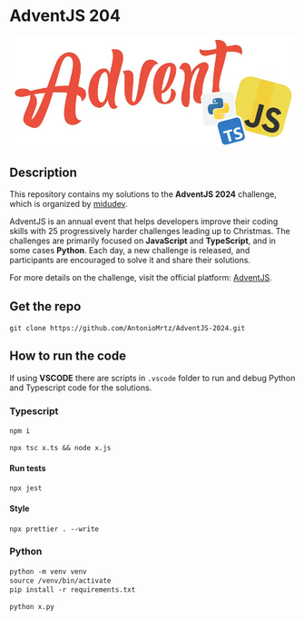 # AdventJS 204

![AdventJS204-Logo](./assets/logo.webp)

## Description

This repository contains my solutions to the **AdventJS 2024** challenge, which is organized by [midudev](https://github.com/midudev).

AdventJS is an annual event that helps developers improve their coding skills with 25 progressively harder challenges leading up to Christmas. The challenges are primarily focused on **JavaScript** and **TypeScript**, and in some cases **Python**. Each day, a new challenge is released, and participants are encouraged to solve it and share their solutions. 

For more details on the challenge, visit the official platform: [AdventJS](https://adventjs.dev/).

## Get the repo

```console
git clone https://github.com/AntonioMrtz/AdventJS-2024.git
```

## How to run the code

If using **VSCODE** there are scripts in `.vscode` folder to run and debug Python and Typescript code for the solutions.

### Typescript

```console
npm i
```

```console
npx tsc x.ts && node x.js 
```
#### Run tests

```console
npx jest
```

#### Style

```console
npx prettier . --write
```

### Python

```console
python -m venv venv
source /venv/bin/activate
pip install -r requirements.txt
```
```console
python x.py
```